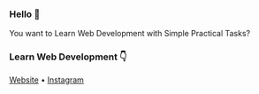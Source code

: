 ### Hello 👋

You want to Learn Web Development with Simple Practical Tasks?

### Learn Web Development 👇

[Website](https://www.theprogramming.expert) • [Instagram](https://www.instagram.com/theprogrammingexpert)
